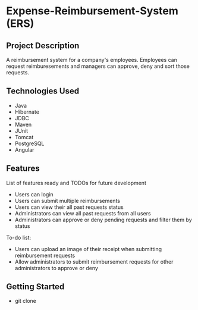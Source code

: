# Expense-Reimbursement-System (ERS)
## Project Description
A reimbursement system for a company's employees. Employees can request reimburesements and managers can approve, deny and sort those requests.
## Technologies Used
* Java
* Hibernate
* JDBC
* Maven
* JUnit
* Tomcat
* PostgreSQL
* Angular
## Features
List of features ready and TODOs for future development
* Users can login
* Users can submit multiple reimbursements
* Users can view their all past requests status
* Administrators can view all past requests from all users
* Administrators can approve or deny pending requests and filter them by status

To-do list:
* Users can upload an image of their receipt when submitting reimbursement requests
* Allow administrators to submit reimbursement requests for other administrators to approve or deny
## Getting Started
* git clone 

